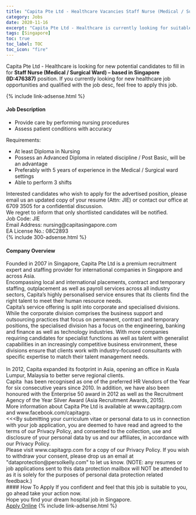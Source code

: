 ```yaml
---
title: "Capita Pte Ltd - Healthcare Vacancies Staff Nurse (Medical / Surgical Ward) – based in Singapore (ID:476387)" 
category: Jobs 
date: 2020-11-16 
excerpt: "Capita Pte Ltd - Healthcare is currently looking for suitable person to fill in the Staff Nurse (Medical / Surgical Ward) – based in Singapore (ID:476387) which positioned at Singapore" 
tags: [Singapore] 
toc: true 
toc_label: TOC 
toc_icon: "fire" 
--- 
```


<p>Capita Pte Ltd - Healthcare is looking for new potential candidates to fill in for <b>Staff Nurse (Medical / Surgical Ward) – based in Singapore (ID:476387)</b> position. If you currently looking for new healthcare job opportunities and qualified with the job desc, feel free to apply this job.
</p>{% include link-adsense.html %} 
<div><div><div><h4>Job Description</h4></div></div><div><div><span><div><ul><li>Provide care by performing nursing procedures</li><li>Assess patient conditions with accuracy</li></ul><div>Requirements:</div><ul><li>At least Diploma in Nursing</li><li>Possess an Advanced Diploma in related discipline / Post Basic, will be an advantage</li><li>Preferably with 5 years of experience in the Medical / Surgical ward settings</li><li>Able to perform 3 shifts</li></ul><div>Interested candidates who wish to apply for the advertised position, please email us an updated copy of your resume (Attn: JIE) or contact our office at 6709 3505 for a confidential discussion.<br>We regret to inform that only shortlisted candidates will be notified.</div><div>Job Code: JIE<br>Email Address: nursing@capitasingapore.com<br>EA License No.: 08C2893</div></div></span></div></div></div> 
{% include 300-adsense.html %} 
<div><div><div><h4>Company Overview</h4></div></div><div><div><span><div><div><div><div>Founded in 2007 in Singapore, Capita Pte Ltd is a premium recruitment expert and staffing provider for international companies in Singapore and across Asia.</div><div>Encompassing local and international placements, contract and temporary staffing, outplacement as well as payroll services across all industry sectors, Capita&#8217;s highly personalised service ensures that its clients find the right talent to meet their human resource needs.</div><div>Capita&#8217;s service offering is split into corporate and specialised divisions. While the corporate division comprises the business support and outsourcing practices that focus on permanent, contract and temporary positions, the specialised division has a focus on the engineering, banking and finance as well as technology industries. With more companies requiring candidates for specialist functions as well as talent with generalist capabilities in an increasingly competitive business environment, these divisions ensure that clients work with industry-focused consultants with specific expertise to match their talent management needs.</div><div><br>In 2012, Capita expanded its footprint in Asia, opening an office in Kuala Lumpur, Malaysia to better serve regional clients.</div><div>Capita&#160; has been recognised as one of the preferred HR Vendors of the Year for six consecutive years since 2010. In addition, we have also been honoured with the Enterprise 50 award in 2012 as well as the Recruitment Agency of the Year Silver Award (Asia Recruitment Awards, 2015).</div><div>More information about Capita Pte Ltd is available at www.capitagrp.com and www.facebook.com/capitagrp.</div></div></div><div><div>&lt;&lt;&lt;By submitting your curriculum vitae or personal data to us in connection with your job application, you are deemed to have read and agreed to the terms of our Privacy Policy, and consented to the collection, use and disclosure of your personal data by us and our affiliates, in accordance with our Privacy Policy.</div><div>Please visit www.capitagrp.com for a copy of our Privacy Policy. If you wish to withdraw your consent, please drop us an email at "dataprotection@persolkelly.com" to let us know. (NOTE: any resumes or job applications sent to this data protection mailbox will NOT be attended to as it is solely for the purposes of personal data protection related feedback.)</div></div></div></span></div></div></div> 
#### How To Apply 
If you confident and feel that this job is suitable to you, go ahead take your action now. <br/> 
Hope you find your dream hospital job in Singapore. <br/> 
<a href="https://www.jobstreet.com.my/en/job/staff-nurse-medical-surgical-ward-based-in-singapore-id:476387-8198330/origin/sg?jobId=jobstreet-sg-job-8198330&sectionRank=30&token=0~8856b5b5-3a05-4289-a917-29603fe7facf&fr=SRP%20View%20In%20New%20Ta" class="btn btn--warning" target="_blank" rel="nofollow noopenner">Apply Online</a> 
{% include link-adsense.html %} 